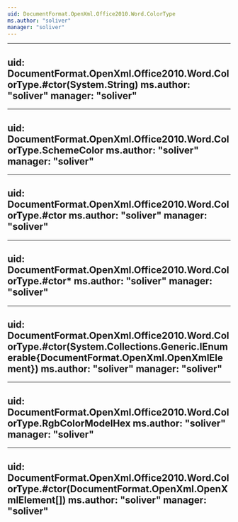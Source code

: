 ```yaml
---
uid: DocumentFormat.OpenXml.Office2010.Word.ColorType
ms.author: "soliver"
manager: "soliver"
---
```


---
uid: DocumentFormat.OpenXml.Office2010.Word.ColorType.#ctor(System.String)
ms.author: "soliver"
manager: "soliver"
---

---
uid: DocumentFormat.OpenXml.Office2010.Word.ColorType.SchemeColor
ms.author: "soliver"
manager: "soliver"
---

---
uid: DocumentFormat.OpenXml.Office2010.Word.ColorType.#ctor
ms.author: "soliver"
manager: "soliver"
---

---
uid: DocumentFormat.OpenXml.Office2010.Word.ColorType.#ctor*
ms.author: "soliver"
manager: "soliver"
---

---
uid: DocumentFormat.OpenXml.Office2010.Word.ColorType.#ctor(System.Collections.Generic.IEnumerable{DocumentFormat.OpenXml.OpenXmlElement})
ms.author: "soliver"
manager: "soliver"
---

---
uid: DocumentFormat.OpenXml.Office2010.Word.ColorType.RgbColorModelHex
ms.author: "soliver"
manager: "soliver"
---

---
uid: DocumentFormat.OpenXml.Office2010.Word.ColorType.#ctor(DocumentFormat.OpenXml.OpenXmlElement[])
ms.author: "soliver"
manager: "soliver"
---
